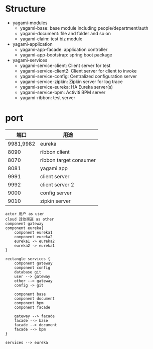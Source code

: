 # Structure

- yagami-modules
  - yagami-base: base module including people/department/auth
  - yagami-document: file and folder and so on
  - yagami-claim: test biz module
- yagami-application
  - yagami-app-facade: application controller
  - yagami-app-bootstrap: spring boot package
- yagami-services
  - yagami-service-client: Client server for test
  - yagami-service-client2: Client server for client to invoke
  - yagami-service-config: Centralized configuration server
  - yagami-service-zipkin: Zipkin server for log trace
  - yagami-service-eureka: HA Eureka server(s)
  - yagami-service-bpm: Activiti BPM server
  - yagami-ribbon: test server

# port

端口|用途
-|-
9981,9982|eureka
8090|ribbon client
8070|ribbon target consumer
8081|yagami app
9991|client server
9992|client server 2
9000|config server
9010|zipkin server

```plantuml
actor 用户 as user
cloud 其他渠道 as other
component gateway
component eureka{
    component eureka1
    component eureka2
    eureka1 -> eureka2
    eureka2 -> eureka1
}

rectangle services {
    component gateway
    component config
    database git
    user --> gateway
    other --> gateway
    config -> git

    component base
    component document
    component bpm
    component facade

    gateway --> facade
    facade --> base
    facade --> document
    facade --> bpm
}

services --> eureka


```